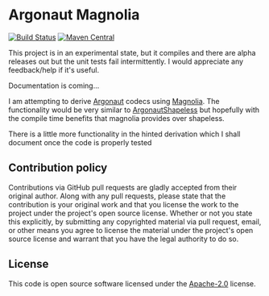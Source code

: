 # Argonaut Magnolia #
[![Build Status](https://travis-ci.org/ChocPanda/argonaut-magnolia.svg?branch=master)](https://travis-ci.org/ChocPanda/argonaut-magnolia)
[![Maven Central](https://maven-badges.herokuapp.com/maven-central/com.github.chocpanda/argonaut-magnolia_2.12/badge.svg)](https://maven-badges.herokuapp.com/maven-central/com.github.chocpanda/argonaut-magnolia)

This project is in an experimental state, but it compiles and there are alpha releases out but the unit tests fail intermittently.
I would appreciate any feedback/help if it's useful.

Documentation is coming...

I am attempting to derive [Argonaut](https://github.com/argonaut-io/argonaut) codecs
using [Magnolia](https://github.com/propensive/magnolia). The functionality would be very similar to
[ArgonautShapeless](https://github.com/alexarchambault/argonaut-shapeless) but hopefully with the
compile time benefits that magnolia provides over shapeless.

There is a little more functionality in the hinted derivation which I shall document once
the code is properly tested

## Contribution policy ##

Contributions via GitHub pull requests are gladly accepted from their original author. Along with
any pull requests, please state that the contribution is your original work and that you license
the work to the project under the project's open source license. Whether or not you state this
explicitly, by submitting any copyrighted material via pull request, email, or other means you
agree to license the material under the project's open source license and warrant that you have the
legal authority to do so.

## License ##

This code is open source software licensed under the
[Apache-2.0](http://www.apache.org/licenses/LICENSE-2.0) license.
